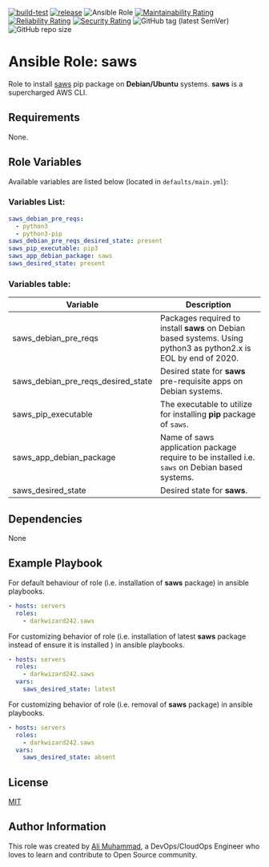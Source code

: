 [![build-test](https://github.com/darkwizard242/ansible-role-saws/workflows/build-and-test/badge.svg?branch=master)](https://github.com/darkwizard242/ansible-role-saws/actions?query=workflow%3Abuild-and-test) [![release](https://github.com/darkwizard242/ansible-role-saws/workflows/release/badge.svg)](https://github.com/darkwizard242/ansible-role-saws/actions?query=workflow%3Arelease) ![Ansible Role](https://img.shields.io/ansible/role/d/darkwizard242/saws) [![Maintainability Rating](https://sonarcloud.io/api/project_badges/measure?project=ansible-role-saws&metric=sqale_rating)](https://sonarcloud.io/dashboard?id=ansible-role-saws) [![Reliability Rating](https://sonarcloud.io/api/project_badges/measure?project=ansible-role-saws&metric=reliability_rating)](https://sonarcloud.io/dashboard?id=ansible-role-saws) [![Security Rating](https://sonarcloud.io/api/project_badges/measure?project=ansible-role-saws&metric=security_rating)](https://sonarcloud.io/dashboard?id=ansible-role-saws) ![GitHub tag (latest SemVer)](https://img.shields.io/github/tag/darkwizard242/ansible-role-saws?label=release) ![GitHub repo size](https://img.shields.io/github/repo-size/darkwizard242/ansible-role-saws?color=orange&style=flat-square)

# Ansible Role: saws

Role to install [saws](https://github.com/donnemartin/saws) pip package on **Debian/Ubuntu** systems. **saws** is a supercharged AWS CLI.

## Requirements

None.

## Role Variables

Available variables are listed below (located in `defaults/main.yml`):

### Variables List:

```yaml
saws_debian_pre_reqs:
  - python3
  - python3-pip
saws_debian_pre_reqs_desired_state: present
saws_pip_executable: pip3
saws_app_debian_package: saws
saws_desired_state: present
```

### Variables table:

Variable                           | Description
---------------------------------- | ----------------------------------------------------------------------------------------------------------------
saws_debian_pre_reqs               | Packages required to install **saws** on Debian based systems. Using python3 as python2.x is EOL by end of 2020.
saws_debian_pre_reqs_desired_state | Desired state for **saws** pre-requisite apps on Debian systems.
saws_pip_executable                | The executable to utilize for installing **pip** package of `saws`.
saws_app_debian_package            | Name of saws application package require to be installed i.e. `saws` on Debian based systems.
saws_desired_state                 | Desired state for **saws**.

## Dependencies

None

## Example Playbook

For default behaviour of role (i.e. installation of **saws** package) in ansible playbooks.

```yaml
- hosts: servers
  roles:
    - darkwizard242.saws
```

For customizing behavior of role (i.e. installation of latest **saws** package instead of ensure it is installed ) in ansible playbooks.

```yaml
- hosts: servers
  roles:
    - darkwizard242.saws
  vars:
    saws_desired_state: latest
```

For customizing behavior of role (i.e. removal of **saws** package) in ansible playbooks.

```yaml
- hosts: servers
  roles:
    - darkwizard242.saws
  vars:
    saws_desired_state: absent
```

## License

[MIT](https://github.com/darkwizard242/ansible-role-saws/blob/master/LICENSE)

## Author Information

This role was created by [Ali Muhammad](https://www.alimuhammad.dev/), a DevOps/CloudOps Engineer who loves to learn and contribute to Open Source community.
